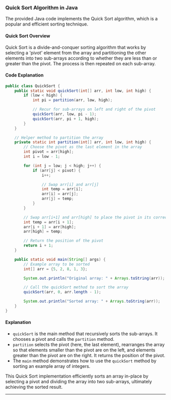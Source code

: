 ### Quick Sort Algorithm in Java

The provided Java code implements the Quick Sort algorithm, which is a popular and efficient sorting technique.

#### Quick Sort Overview

Quick Sort is a divide-and-conquer sorting algorithm that works by selecting a 'pivot' element from the array and partitioning the other elements into two sub-arrays according to whether they are less than or greater than the pivot. The process is then repeated on each sub-array.

#### Code Explanation

```java
public class QuickSort {
    public static void quickSort(int[] arr, int low, int high) {
        if (low < high) {
            int pi = partition(arr, low, high);

            // Recur for sub-arrays on left and right of the pivot
            quickSort(arr, low, pi - 1);
            quickSort(arr, pi + 1, high);
        }
    }

    // Helper method to partition the array
    private static int partition(int[] arr, int low, int high) {
        // Choose the pivot as the last element in the array
        int pivot = arr[high];
        int i = low - 1;

        for (int j = low; j < high; j++) {
            if (arr[j] < pivot) {
                i++;

                // Swap arr[i] and arr[j]
                int temp = arr[i];
                arr[i] = arr[j];
                arr[j] = temp;
            }
        }

        // Swap arr[i+1] and arr[high] to place the pivot in its correct position
        int temp = arr[i + 1];
        arr[i + 1] = arr[high];
        arr[high] = temp;

        // Return the position of the pivot
        return i + 1;
    }

    public static void main(String[] args) {
        // Example array to be sorted
        int[] arr = {5, 2, 8, 1, 3};

        System.out.println("Original array: " + Arrays.toString(arr));

        // Call the quickSort method to sort the array
        quickSort(arr, 0, arr.length - 1);

        System.out.println("Sorted array: " + Arrays.toString(arr));
    }
}
```

#### Explanation

- `quickSort` is the main method that recursively sorts the sub-arrays. It chooses a pivot and calls the `partition` method.
- `partition` selects the pivot (here, the last element), rearranges the array so that elements smaller than the pivot are on the left, and elements greater than the pivot are on the right. It returns the position of the pivot.
- The `main` method demonstrates how to use the `quickSort` method by sorting an example array of integers.

This Quick Sort implementation efficiently sorts an array in-place by selecting a pivot and dividing the array into two sub-arrays, ultimately achieving the sorted result.

---
